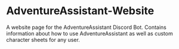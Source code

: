 # AdventureAssistant-Website
A website page for the AdventureAssistant Discord Bot. Contains information about how to use AdventureAssistant as well as custom character sheets for any user.
